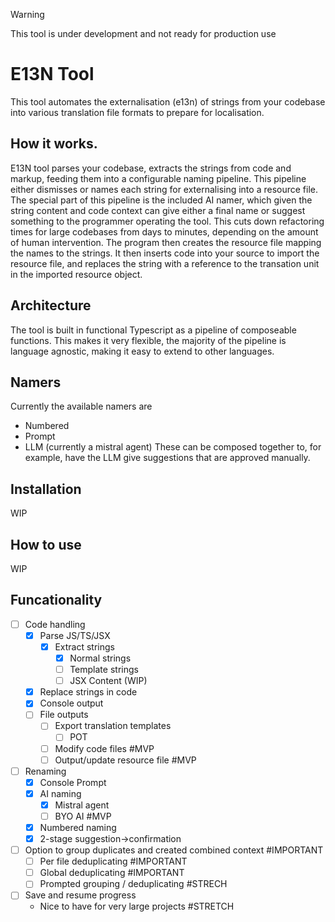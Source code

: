 > [!Warning]
> This tool is under development and not ready for production use

# E13N Tool
This tool automates the externalisation (e13n) of strings from your codebase into various translation file formats to prepare for localisation.

## How it works.
E13N tool parses your codebase, extracts the strings from code and markup, feeding them into a configurable naming pipeline. This pipeline either dismisses or names each string for externalising into a resource file.
The special part of this pipeline is the included AI namer, which given the string content and code context can give either a final name or suggest something to the programmer operating the tool. This cuts down refactoring times for large codebases from days to minutes, depending on the amount of human intervention.
The program then creates the resource file mapping the names to the strings.
It then inserts code into your source to import the resource file, and replaces the string with a reference to the transation unit in the imported resource object.
## Architecture
The tool is built in functional Typescript as a pipeline of composeable functions. This makes it very flexible, the majority of the pipeline is language agnostic, making it easy to extend to other languages.
## Namers
Currently the available namers are
- Numbered
- Prompt
- LLM (currently a mistral agent)
These can be composed together to, for example, have the LLM give suggestions that are approved manually.
## Installation
WIP
## How to use
WIP

## Funcationality
- [ ] Code handling
	- [x] Parse JS/TS/JSX
		- [x] Extract strings
			- [x] Normal strings
			- [ ] Template strings
			- [ ] JSX Content (WIP)
	- [x] Replace strings in code
	- [x] Console output
	- [ ] File outputs
		- [ ] Export translation templates
			- [ ] POT
		- [ ] Modify code files #MVP
		- [ ] Output/update resource file #MVP
- [ ] Renaming
	- [x] Console Prompt
	- [x] AI naming
		- [x] Mistral agent
		- [ ] BYO AI #MVP
	- [x] Numbered naming
	- [x] 2-stage suggestion->confirmation
- [ ] Option to group duplicates and created combined context #IMPORTANT
	- [ ] Per file deduplicating #IMPORTANT 
	- [ ] Global deduplicating #IMPORTANT 
	- [ ] Prompted grouping / deduplicating #STRECH
- [ ] Save and resume progress
	- Nice to have for very large projects #STRETCH 
